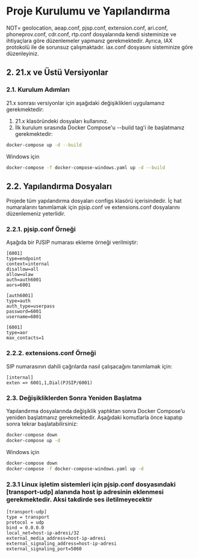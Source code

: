 # Proje Kurulumu ve Yapılandırma
NOT= geolocation, aeap.conf, pjsp.conf, extension.conf, ari.conf, phoneprov.conf, cdr.conf, rtp.conf dosyalarında kendi sisteminize ve ihtiyaçlara göre düzenlemeler yapmanız gerekmektedir.
Ayrıca, IAX protokolü ile de sorunsuz çalışmaktadır. iax.conf dosyasını sisteminize göre düzenleyiniz.

## 2. 21.x ve Üstü Versiyonlar
### 2.1. Kurulum Adımları
21.x sonrası versiyonlar için aşağıdaki değişiklikleri uygulamanız gerekmektedir:


1. 21.x klasöründeki dosyaları kullanınız.
2. İlk kurulum sırasında Docker Compose'u --build tag'i ile başlatmanız gerekmektedir:

```bash
docker-compose up -d --build
```

Windows için

```bash
docker-compose -f docker-compose-windows.yaml up -d --build
```


## 2.2. Yapılandırma Dosyaları
Projede tüm yapılandırma dosyaları configs klasörü içerisindedir. İç hat numaralarını tanımlamak için pjsip.conf ve extensions.conf dosyalarını düzenlemeniz yeterlidir.

### 2.2.1. pjsip.conf Örneği
Aşağıda bir PJSIP numarası ekleme örneği verilmiştir:

```
[6001]
type=endpoint
context=internal
disallow=all
allow=ulaw
auth=auth6001
aors=6001

[auth6001]
type=auth
auth_type=userpass
password=6001
username=6001

[6001]
type=aor
max_contacts=1
```

### 2.2.2. extensions.conf Örneği
SIP numarasının dahili çağrılarda nasıl çalışacağını tanımlamak için:

```
[internal]
exten => 6001,1,Dial(PJSIP/6001)
```

### 2.3. Değişikliklerden Sonra Yeniden Başlatma
Yapılandırma dosyalarında değişiklik yaptıktan sonra Docker Compose’u yeniden başlatmanız gerekmektedir. Aşağıdaki komutlarla önce kapatıp sonra tekrar başlatabilirsiniz:

```bash
docker-compose down
docker-compose up -d
```
Windows için

```bash
docker-compose down
docker-compose -f docker-compose-windows.yaml up -d
```
### 2.3.1 Linux işletim sistemleri için pjsip.conf dosyasındaki [transport-udp] alanında host ip adresinin eklenmesi gerekmektedir. Aksi takdirde ses iletilmeyecektir

```
[transport-udp]
type = transport
protocol = udp
bind = 0.0.0.0
local_net=host-ip-adresi/32
external_media_address=host-ip-adresi
external_signaling_address=host-ip-adresi
external_signaling_port=5060
```
